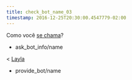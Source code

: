 ```yaml
---
title: check_bot_name_03
timestamp: 2016-12-25T20:30:00.4547779-02:00
---
```


Como você [se chama](interest)?
* ask_bot_info/name

< [Layla](name)
* provide_bot/name
